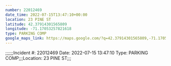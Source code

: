 ```yaml
---
number: 22012469
date_time: 2022-07-15T13:47:10+00:00
location: 23 PINE ST
latitude: 42.37914301565809
longitude: -71.17053257821618
type: PARKING COMP
google_maps_link: https://maps.google.com/?q=42.37914301565809,-71.17053257821618
---
```


;;;;;;Incident #: 22012469   Date: 2022-07-15 13:47:10    Type: PARKING COMP;;;Location: 23 PINE ST;;;
